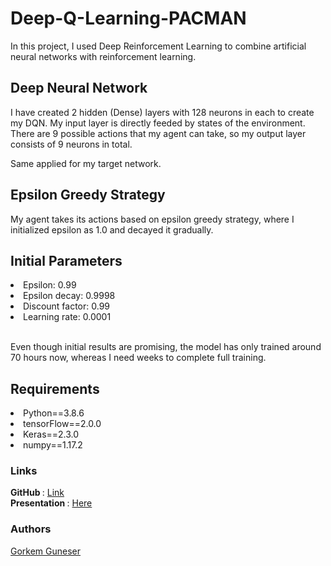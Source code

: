 # Deep-Q-Learning-PACMAN

In this project, I used Deep Reinforcement Learning to combine artificial neural networks with reinforcement learning.

## Deep Neural Network
I have created 2 hidden (Dense) layers with 128 neurons in each to create my DQN. My input layer is directly feeded by states of the environment. There are 9 possible actions that my agent can take, so my output layer consists of 9 neurons in total. 

Same applied for my target network.

## Epsilon Greedy Strategy
My agent takes its actions based on epsilon greedy strategy, where I initialized epsilon as 1.0 and decayed it gradually.

## Initial Parameters
<li>Epsilon: 0.99 </li>
<li>Epsilon decay: 0.9998</li>
<li>Discount factor: 0.99</li>
<li>Learning rate: 0.0001</li>



<br>Even though initial results are promising, the model has only trained around 70 hours now, whereas I need weeks to complete full training.</br>

## Requirements
<li>Python==3.8.6</li>
<li>tensorFlow==2.0.0</li>
<li>Keras==2.3.0</li>
<li>numpy==1.17.2</li>


### Links
<b> GitHub </b>: [Link](https://github.com/gorkemguneser/Deep-Q-Learning-PACMAN)</br>
<b> Presentation </b>: [Here](https://docs.google.com/presentation/d/1hc7L-Xvr2DYcYipKMPUnhRqCNlJXesiG3y5EMFrViDM/edit#slide=id.gb1ff898c40_0_222)</br>

### Authors
[Gorkem Guneser](https://www.linkedin.com/in/gorkemguneser/)
